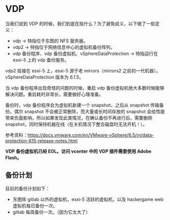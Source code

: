 # VDP

当我们说到 VDP 的时候，我们到底在指什么？为了避免歧义，以下做了一些定义：

- vdp -> 特指位于东图的 NFS 服务器。
- vdp2 -> 特指位于网络信息中心的虚拟机备份阵列。
- vdp 备份程序、vdp 备份虚拟机、vSphereDataProtection -> 特指运行在 esxi-5 上的 vdp 备份服务。

vdp2 挂接在 esxi-5 上，esxi-5 源于老 mirrors（mirrors2 之前的一代机器）。vSphereDataProtection 版本为 6.1.5。

当 vdp 备份程序出现奇怪的问题的时候，重启 vdp 备份虚拟机绝大多数时候能够解决问题。重启耗时非常长，需要做好心理准备。

备份时，vdp 备份程序会为虚拟机新建一个 snapshot，之后从 snapshot 传输备份。偶尔 snapshot 不会被正常删除，而大量或长时间存放的 snapshot 会给性能带来负面影响，所以如果发现此类情况，在确认备份不再进行后，需要删除 snapshot，同时保持机器在线（在关机情况下整合磁盘时无法开机！）。

参考资料：<https://docs.vmware.com/en/VMware-vSphere/6.5/rn/data-protection-615-release-notes.html>

**VDP 备份虚拟机已经 EOL。访问 vcenter 中的 VDP 插件需要使用 Adobe Flash。**

## 备份计划

目前的备份计划如下：

- 东图除 gitlab 以外的虚拟机，esxi-5 活跃的虚拟机，以及 hackergame web 虚拟机每日备份一次。
- gitlab 每周备份一次。（因为它太大了）

